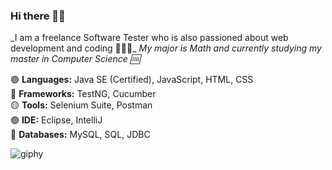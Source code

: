 ### Hi there 👋🏻

_I am a freelance Software Tester who is also passioned about web development and coding 👩🏻‍💻\_
_My major is Math and currently studying my master in Computer Science 🆒_


🟣 **Languages:** Java SE (Certified), JavaScript, HTML, CSS\
🔵 **Frameworks:** TestNG, Cucumber\
🟡 **Tools:** Selenium Suite, Postman\
🟢 **IDE:** Eclipse, IntelliJ\
🔴 **Databases:** MySQL, SQL, JDBC


![giphy](https://user-images.githubusercontent.com/60116628/131928939-2bd76f2a-1270-4f65-b089-9ef13016b6c9.gif)




